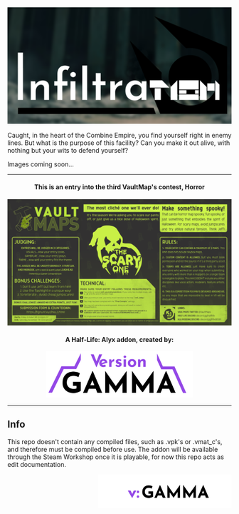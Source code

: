 <div align="center"><img src="docs/icon.png"></img></div>

Caught, in the heart of the Combine Empire, you find yourself right in enemy lines. But what is the purpose of this facility? Can you make it out alive, with nothing but your wits to defend yourself?

Images coming soon...

---
<h4 align="center">This is an entry into the third VaultMap's contest, Horror</h4>

![compcard](docs/compcard.png)

<h4 align="center">A Half-Life: Alyx addon, created by:</h4>

<div align="center"><img width="330" src="docs/logo.png"></img></div>

---

## Info

This repo doesn't contain any compiled files, such as .vpk's or .vmat_c's, and therefore must be compiled before use. The addon will be available through the Steam Workshop once it is playable, for now this repo acts as edit documentation.



<img align="right" width="300" height="75" src="docs/wmark.png"></img>

